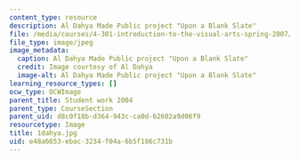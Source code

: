 ```yaml
---
content_type: resource
description: Al Dahya Made Public project "Upon a Blank Slate"
file: /media/courses/4-301-introduction-to-the-visual-arts-spring-2007/e48a6653ebac3234f04a6b5f186c731b_1dahya.jpg
file_type: image/jpeg
image_metadata:
  caption: Al Dahya Made Public project "Upon a Blank Slate"
  credit: Image courtesy of Al Dahya
  image-alt: Al Dahya Made Public project "Upon a Blank Slate"
learning_resource_types: []
ocw_type: OCWImage
parent_title: Student work 2004
parent_type: CourseSection
parent_uid: d8c0f18b-d364-943c-ca0d-62602a9d06f9
resourcetype: Image
title: 1dahya.jpg
uid: e48a6653-ebac-3234-f04a-6b5f186c731b
---
```

